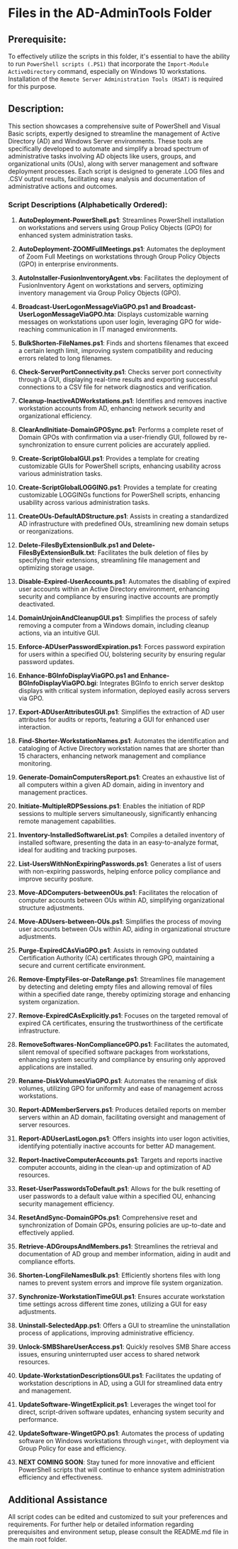 # Files in the AD-AdminTools Folder
## Prerequisite:
To effectively utilize the scripts in this folder, it's essential to have the ability to run `PowerShell scripts (.PS1)` that incorporate the `Import-Module ActiveDirectory` command, especially on Windows 10 workstations. Installation of the `Remote Server Administration Tools (RSAT)` is required for this purpose.

## Description:
This section showcases a comprehensive suite of PowerShell and Visual Basic scripts, expertly designed to streamline the management of Active Directory (AD) and Windows Server environments. These tools are specifically developed to automate and simplify a broad spectrum of administrative tasks involving AD objects like users, groups, and organizational units (OUs), along with server management and software deployment processes. Each script is designed to generate .LOG files and .CSV output results, facilitating easy analysis and documentation of administrative actions and outcomes.

### Script Descriptions (Alphabetically Ordered):

1. **AutoDeployment-PowerShell.ps1**: Streamlines PowerShell installation on workstations and servers using Group Policy Objects (GPO) for enhanced system administration tasks.

2. **AutoDeployment-ZOOMFullMeetings.ps1**: Automates the deployment of Zoom Full Meetings on workstations through Group Policy Objects (GPO) in enterprise environments.

3. **AutoInstaller-FusionInventoryAgent.vbs**: Facilitates the deployment of FusionInventory Agent on workstations and servers, optimizing inventory management via Group Policy Objects (GPO).

4. **Broadcast-UserLogonMessageViaGPO.ps1 and Broadcast-UserLogonMessageViaGPO.hta**: Displays customizable warning messages on workstations upon user login, leveraging GPO for wide-reaching communication in IT managed environments.
   
5. **BulkShorten-FileNames.ps1**: Finds and shortens filenames that exceed a certain length limit, improving system compatibility and reducing errors related to long filenames.

6. **Check-ServerPortConnectivity.ps1**: Checks server port connectivity through a GUI, displaying real-time results and exporting successful connections to a CSV file for network diagnostics and verification.

7. **Cleanup-InactiveADWorkstations.ps1**: Identifies and removes inactive workstation accounts from AD, enhancing network security and organizational efficiency.

8. **ClearAndInitiate-DomainGPOSync.ps1**: Performs a complete reset of Domain GPOs with confirmation via a user-friendly GUI, followed by re-synchronization to ensure current policies are accurately applied.

9. **Create-ScriptGlobalGUI.ps1**: Provides a template for creating customizable GUIs for PowerShell scripts, enhancing usability across various administration tasks.

10. **Create-ScriptGlobalLOGGING.ps1**: Provides a template for creating customizable LOGGINGs functions for PowerShell scripts, enhancing usability across various administration tasks.

11. **CreateOUs-DefaultADStructure.ps1**: Assists in creating a standardized AD infrastructure with predefined OUs, streamlining new domain setups or reorganizations.

12. **Delete-FilesByExtensionBulk.ps1 and Delete-FilesByExtensionBulk.txt**: Facilitates the bulk deletion of files by specifying their extensions, streamlining file management and optimizing storage usage.

13. **Disable-Expired-UserAccounts.ps1**: Automates the disabling of expired user accounts within an Active Directory environment, enhancing security and compliance by ensuring inactive accounts are promptly deactivated.

14. **DomainUnjoinAndCleanupGUI.ps1**: Simplifies the process of safely removing a computer from a Windows domain, including cleanup actions, via an intuitive GUI.

15. **Enforce-ADUserPasswordExpiration.ps1**: Forces password expiration for users within a specified OU, bolstering security by ensuring regular password updates.

16. **Enhance-BGInfoDisplayViaGPO.ps1 and Enhance-BGInfoDisplayViaGPO.bgi**: Integrates BGInfo to enrich server desktop displays with critical system information, deployed easily across servers via GPO.

17. **Export-ADUserAttributesGUI.ps1**: Simplifies the extraction of AD user attributes for audits or reports, featuring a GUI for enhanced user interaction.

18. **Find-Shorter-WorkstationNames.ps1**: Automates the identification and cataloging of Active Directory workstation names that are shorter than 15 characters, enhancing network management and compliance monitoring.

19. **Generate-DomainComputersReport.ps1**: Creates an exhaustive list of all computers within a given AD domain, aiding in inventory and management practices.

20. **Initiate-MultipleRDPSessions.ps1**: Enables the initiation of RDP sessions to multiple servers simultaneously, significantly enhancing remote management capabilities.

21. **Inventory-InstalledSoftwareList.ps1**: Compiles a detailed inventory of installed software, presenting the data in an easy-to-analyze format, ideal for auditing and tracking purposes.

22. **List-UsersWithNonExpiringPasswords.ps1**: Generates a list of users with non-expiring passwords, helping enforce policy compliance and improve security posture.

23. **Move-ADComputers-betweenOUs.ps1**: Facilitates the relocation of computer accounts between OUs within AD, simplifying organizational structure adjustments.

24. **Move-ADUsers-between-OUs.ps1**: Simplifies the process of moving user accounts between OUs within AD, aiding in organizational structure adjustments.

25. **Purge-ExpiredCAsViaGPO.ps1**: Assists in removing outdated Certification Authority (CA) certificates through GPO, maintaining a secure and current certificate environment.

26. **Remove-EmptyFiles-or-DateRange.ps1**: Streamlines file management by detecting and deleting empty files and allowing removal of files within a specified date range, thereby optimizing storage and enhancing system organization.

27. **Remove-ExpiredCAsExplicitly.ps1**: Focuses on the targeted removal of expired CA certificates, ensuring the trustworthiness of the certificate infrastructure.

28. **RemoveSoftwares-NonComplianceGPO.ps1**: Facilitates the automated, silent removal of specified software packages from workstations, enhancing system security and compliance by ensuring only approved applications are installed.

29. **Rename-DiskVolumesViaGPO.ps1**: Automates the renaming of disk volumes, utilizing GPO for uniformity and ease of management across workstations.

30. **Report-ADMemberServers.ps1**: Produces detailed reports on member servers within an AD domain, facilitating oversight and management of server resources.

31. **Report-ADUserLastLogon.ps1**: Offers insights into user logon activities, identifying potentially inactive accounts for better AD management.

32. **Report-InactiveComputerAccounts.ps1**: Targets and reports inactive computer accounts, aiding in the clean-up and optimization of AD resources.

33. **Reset-UserPasswordsToDefault.ps1**: Allows for the bulk resetting of user passwords to a default value within a specified OU, enhancing security management efficiency.

34. **ResetAndSync-DomainGPOs.ps1**: Comprehensive reset and synchronization of Domain GPOs, ensuring policies are up-to-date and effectively applied.

35. **Retrieve-ADGroupsAndMembers.ps1**: Streamlines the retrieval and documentation of AD group and member information, aiding in audit and compliance efforts.

36. **Shorten-LongFileNamesBulk.ps1**: Efficiently shortens files with long names to prevent system errors and improve file system organization.

37. **Synchronize-WorkstationTimeGUI.ps1**: Ensures accurate workstation time settings across different time zones, utilizing a GUI for easy adjustments.

38. **Uninstall-SelectedApp.ps1**: Offers a GUI to streamline the uninstallation process of applications, improving administrative efficiency.

39. **Unlock-SMBShareUserAccess.ps1**: Quickly resolves SMB Share access issues, ensuring uninterrupted user access to shared network resources.

40. **Update-WorkstationDescriptionsGUI.ps1**: Facilitates the updating of workstation descriptions in AD, using a GUI for streamlined data entry and management.

41. **UpdateSoftware-WingetExplicit.ps1**: Leverages the winget tool for direct, script-driven software updates, enhancing system security and performance.

42. **UpdateSoftware-WingetGPO.ps1**: Automates the process of updating software on Windows workstations through `winget`, with deployment via Group Policy for ease and efficiency.

43. **NEXT COMING SOON**: Stay tuned for more innovative and efficient PowerShell scripts that will continue to enhance system administration efficiency and effectiveness.

## Additional Assistance
All script codes can be edited and customized to suit your preferences and requirements. For further help or detailed information regarding prerequisites and environment setup, please consult the README.md file in the main root folder.
